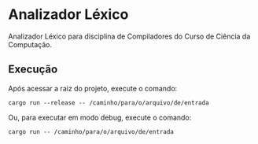 # Analizador Léxico

Analizador Léxico para disciplina de Compiladores do Curso de Ciência da Computação.

## Execução

Após acessar a raiz do projeto, execute o comando:

```
cargo run --release -- /caminho/para/o/arquivo/de/entrada
```

Ou, para executar em modo debug, execute o comando:

```
cargo run -- /caminho/para/o/arquivo/de/entrada
```